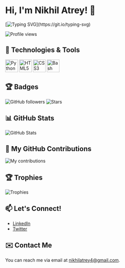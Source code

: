 # Hi, I'm Nikhil Atrey! 👋

[![Typing SVG](https://readme-typing-svg.herokuapp.com?font=Fira+Code&size=25&color=F72585&lines=Aspiring+Bug+Bounty+Hunter;Web+Developer+in+Progress;Learning+Every+Day!)](https://git.io/typing-svg)

![Profile views](https://komarev.com/ghpvc/?username=NikhilAtrey&color=blue&style=flat-square)

## 🔧 Technologies & Tools  
<div>
    <img src="https://cdn.jsdelivr.net/gh/devicons/devicon/icons/python/python-original.svg" width="40" height="40" title="Python"/> 
    <img src="https://cdn.jsdelivr.net/gh/devicons/devicon/icons/html5/html5-original.svg" width="40" height="40" title="HTML5"/>
    <img src="https://cdn.jsdelivr.net/gh/devicons/devicon/icons/css3/css3-original.svg" width="40" height="40" title="CSS3"/>
    <img src="https://cdn.jsdelivr.net/gh/devicons/devicon/icons/bash/bash-original.svg" width="40" height="40" title="Bash"/>
</div>

## 🏆 Badges  
![GitHub followers](https://img.shields.io/github/followers/NikhilAtrey?label=Follow&style=social)
![Stars](https://img.shields.io/github/stars/NikhilAtrey?label=Stars&style=social)

## 📊 GitHub Stats
![GitHub Stats](https://github-readme-stats.vercel.app/api?username=NikhilAtrey&show_icons=true&theme=radical)

## 🌱 My GitHub Contributions  
![My contributions](https://github-profile-summary-cards.vercel.app/api/cards/most-commit-language.svg?username=NikhilAtrey&theme=solarized-light)

## 🏆 Trophies  
![Trophies](https://github-profile-trophy.vercel.app/?username=NikhilAtrey&theme=onestar&no-frame=true&margin-w=15)

## 📫 Let's Connect!  
- [LinkedIn](https://www.linkedin.com/in/nikhil-atrey01/)
- [Twitter](https://x.com/AtreyNikhil)

## ✉️ Contact Me  
You can reach me via email at [nikhilatrey4@gmail.com](mailto:nikhilatrey4@gmail.com).

